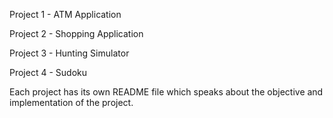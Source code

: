 Project 1 - 
ATM Application

Project 2 - 
Shopping Application

Project 3 - 
Hunting Simulator

Project 4 - 
Sudoku

Each project has its own README file which speaks about the objective and implementation of the project.

